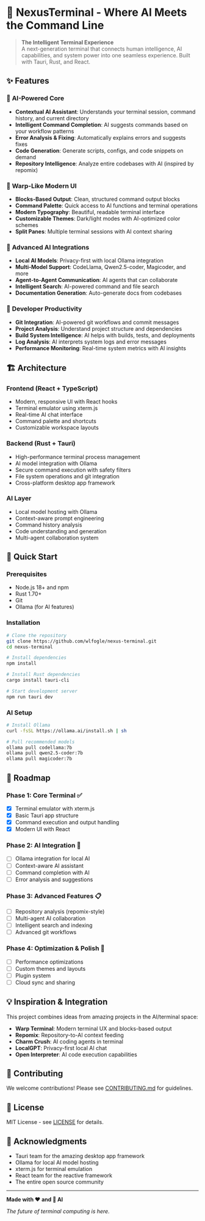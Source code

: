# 🔗 NexusTerminal - Where AI Meets the Command Line

> **The Intelligent Terminal Experience**  
> A next-generation terminal that connects human intelligence, AI capabilities, and system power into one seamless experience. Built with Tauri, Rust, and React.

## ✨ Features

### 🧠 **AI-Powered Core**
- **Contextual AI Assistant**: Understands your terminal session, command history, and current directory
- **Intelligent Command Completion**: AI suggests commands based on your workflow patterns
- **Error Analysis & Fixing**: Automatically explains errors and suggests fixes
- **Code Generation**: Generate scripts, configs, and code snippets on demand
- **Repository Intelligence**: Analyze entire codebases with AI (inspired by repomix)

### 🎯 **Warp-Like Modern UI**
- **Blocks-Based Output**: Clean, structured command output blocks
- **Command Palette**: Quick access to AI functions and terminal operations
- **Modern Typography**: Beautiful, readable terminal interface
- **Customizable Themes**: Dark/light modes with AI-optimized color schemes
- **Split Panes**: Multiple terminal sessions with AI context sharing

### 🤖 **Advanced AI Integrations**
- **Local AI Models**: Privacy-first with local Ollama integration
- **Multi-Model Support**: CodeLlama, Qwen2.5-coder, Magicoder, and more
- **Agent-to-Agent Communication**: AI agents that can collaborate
- **Intelligent Search**: AI-powered command and file search
- **Documentation Generation**: Auto-generate docs from codebases

### 🔧 **Developer Productivity**
- **Git Integration**: AI-powered git workflows and commit messages
- **Project Analysis**: Understand project structure and dependencies
- **Build System Intelligence**: AI helps with builds, tests, and deployments
- **Log Analysis**: AI interprets system logs and error messages
- **Performance Monitoring**: Real-time system metrics with AI insights

## 🏗️ Architecture

### **Frontend** (React + TypeScript)
- Modern, responsive UI with React hooks
- Terminal emulator using xterm.js
- Real-time AI chat interface
- Command palette and shortcuts
- Customizable workspace layouts

### **Backend** (Rust + Tauri)
- High-performance terminal process management
- AI model integration with Ollama
- Secure command execution with safety filters
- File system operations and git integration
- Cross-platform desktop app framework

### **AI Layer**
- Local model hosting with Ollama
- Context-aware prompt engineering
- Command history analysis
- Code understanding and generation
- Multi-agent collaboration system

## 🚀 Quick Start

### Prerequisites
- Node.js 18+ and npm
- Rust 1.70+
- Git
- Ollama (for AI features)

### Installation
```bash
# Clone the repository
git clone https://github.com/wlfogle/nexus-terminal.git
cd nexus-terminal

# Install dependencies
npm install

# Install Rust dependencies
cargo install tauri-cli

# Start development server
npm run tauri dev
```

### AI Setup
```bash
# Install Ollama
curl -fsSL https://ollama.ai/install.sh | sh

# Pull recommended models
ollama pull codellama:7b
ollama pull qwen2.5-coder:7b
ollama pull magicoder:7b
```

## 🎯 Roadmap

### Phase 1: Core Terminal ✅
- [x] Terminal emulator with xterm.js
- [x] Basic Tauri app structure
- [x] Command execution and output handling
- [x] Modern UI with React

### Phase 2: AI Integration 🔄
- [ ] Ollama integration for local AI
- [ ] Context-aware AI assistant
- [ ] Command completion with AI
- [ ] Error analysis and suggestions

### Phase 3: Advanced Features 📋
- [ ] Repository analysis (repomix-style)
- [ ] Multi-agent AI collaboration
- [ ] Intelligent search and indexing
- [ ] Advanced git workflows

### Phase 4: Optimization & Polish 🎨
- [ ] Performance optimizations
- [ ] Custom themes and layouts
- [ ] Plugin system
- [ ] Cloud sync and sharing

## 💡 Inspiration & Integration

This project combines ideas from amazing projects in the AI/terminal space:
- **Warp Terminal**: Modern terminal UX and blocks-based output
- **Repomix**: Repository-to-AI context feeding
- **Charm Crush**: AI coding agents in terminal
- **LocalGPT**: Privacy-first local AI chat
- **Open Interpreter**: AI code execution capabilities

## 🤝 Contributing

We welcome contributions! Please see [CONTRIBUTING.md](CONTRIBUTING.md) for guidelines.

## 📄 License

MIT License - see [LICENSE](LICENSE) for details.

## 🙏 Acknowledgments

- Tauri team for the amazing desktop app framework
- Ollama for local AI model hosting
- xterm.js for terminal emulation
- React team for the reactive framework
- The entire open source community

---

**Made with ❤️ and 🤖 AI**

*The future of terminal computing is here.*
